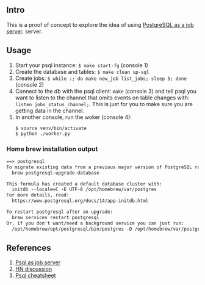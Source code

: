 ## Intro

This is a proof of concept to explore the idea of using [PostgreSQL as a job server](https://webapp.io/blog/postgres-is-the-answer/).
server.

## Usage

1. Start your psql instance: `$ make start-fg` (console 1)
2. Create the database and tables: `$ make clean up-sql`
3. Create jobs: `$ while :; do make new_job list_jobs; sleep 5; done` (console 2)
4. Connect to the db with the psql client: `make` (console 3) and tell psql you 
   want to listen to the channel that omits events on table changes with: `listen jobs_status_channel;`.
   This is just for you to make sure you are getting data in the channel.
6. In another console, run the woker (console 4):
    ```
    $ source venv/bin/activate
    $ python ./worker.py
    ```

### Home brew installation output

```txt
==> postgresql
To migrate existing data from a previous major version of PostgreSQL run:
  brew postgresql-upgrade-database

This formula has created a default database cluster with:
  initdb --locale=C -E UTF-8 /opt/homebrew/var/postgres
For more details, read:
  https://www.postgresql.org/docs/14/app-initdb.html

To restart postgresql after an upgrade:
  brew services restart postgresql
Or, if you don't want/need a background service you can just run:
  /opt/homebrew/opt/postgresql/bin/postgres -D /opt/homebrew/var/postgres
```

## References

1. [Psql as job server](https://webapp.io/blog/postgres-is-the-answer/)
2. [HN discussion](https://news.ycombinator.com/item?id=29599132)
3. [Psql cheatsheet](https://gist.github.com/xpepper/8110743)
